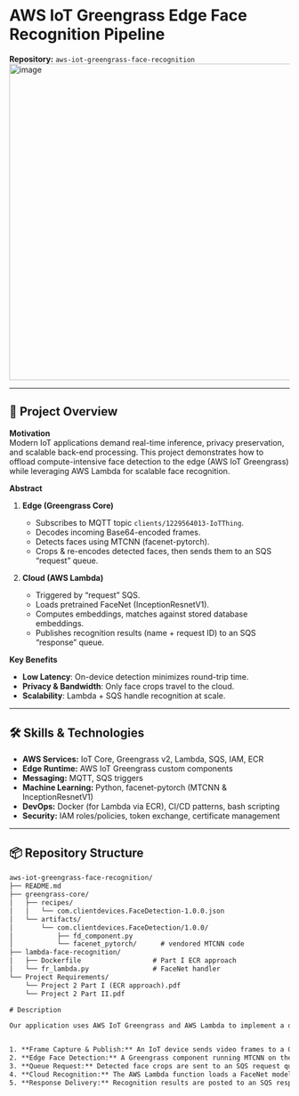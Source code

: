 # AWS IoT Greengrass Edge Face Recognition Pipeline

**Repository:** `aws-iot-greengrass-face-recognition`
<img width="569" alt="image" src="https://github.com/user-attachments/assets/2e5a6203-481a-4c9d-bc9b-3c7355d1e26d" />

---

## 🚀 Project Overview

**Motivation**  
Modern IoT applications demand real-time inference, privacy preservation, and scalable back-end processing. This project demonstrates how to offload compute-intensive face detection to the edge (AWS IoT Greengrass) while leveraging AWS Lambda for scalable face recognition.

**Abstract**  
1. **Edge (Greengrass Core)**  
   - Subscribes to MQTT topic `clients/1229564013-IoTThing`.  
   - Decodes incoming Base64-encoded frames.  
   - Detects faces using MTCNN (facenet-pytorch).  
   - Crops & re-encodes detected faces, then sends them to an SQS “request” queue.

2. **Cloud (AWS Lambda)**  
   - Triggered by “request” SQS.  
   - Loads pretrained FaceNet (InceptionResnetV1).  
   - Computes embeddings, matches against stored database embeddings.  
   - Publishes recognition results (name + request ID) to an SQS “response” queue.

**Key Benefits**  
- **Low Latency**: On-device detection minimizes round-trip time.  
- **Privacy & Bandwidth**: Only face crops travel to the cloud.  
- **Scalability**: Lambda + SQS handle recognition at scale.

---

## 🛠️ Skills & Technologies

- **AWS Services:** IoT Core, Greengrass v2, Lambda, SQS, IAM, ECR  
- **Edge Runtime:** AWS IoT Greengrass custom components  
- **Messaging:** MQTT, SQS triggers  
- **Machine Learning:** Python, facenet-pytorch (MTCNN & InceptionResnetV1)  
- **DevOps:** Docker (for Lambda via ECR), CI/CD patterns, bash scripting  
- **Security:** IAM roles/policies, token exchange, certificate management  

---

## 📦 Repository Structure

```txt
aws-iot-greengrass-face-recognition/
├── README.md
├── greengrass-core/
│   ├── recipes/
│   │   └── com.clientdevices.FaceDetection-1.0.0.json
│   └── artifacts/
│       └── com.clientdevices.FaceDetection/1.0.0/
│           ├── fd_component.py
│           └── facenet_pytorch/      # vendored MTCNN code
├── lambda-face-recognition/
│   ├── Dockerfile                  # Part I ECR approach
│   └── fr_lambda.py                # FaceNet handler
└── Project Requirements/
    └── Project 2 Part I (ECR approach).pdf
    └── Project 2 Part II.pdf

# Description

Our application uses AWS IoT Greengrass and AWS Lambda to implement a distributed pipeline to recognize faces in video frames collected from Internet of Things (IoT) devices such as smart cameras.


1. **Frame Capture & Publish:** An IoT device sends video frames to a Greengrass Core device using MQTT.
2. **Edge Face Detection:** A Greengrass component running MTCNN on the Core device processes incoming frames and detects faces.
3. **Queue Request:** Detected face crops are sent to an SQS request queue, triggering the face-recognition Lambda.
4. **Cloud Recognition:** The AWS Lambda function loads a FaceNet model to perform recognition and outputs identified labels.
5. **Response Delivery:** Recognition results are posted to an SQS response queue, which the IoT device retrieves for downstream use.

